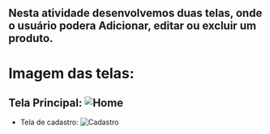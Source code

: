 ## Nesta atividade desenvolvemos duas telas, onde o usuário podera Adicionar, editar ou excluir um produto.

# Imagem das telas:
##  Tela Principal: ![Home](https://github.com/user-attachments/assets/63e73784-7c66-4093-8020-3263276017db)
- Tela de cadastro:
![Cadastro](https://github.com/user-attachments/assets/46a0d504-db39-4444-a61d-149729306c38)

